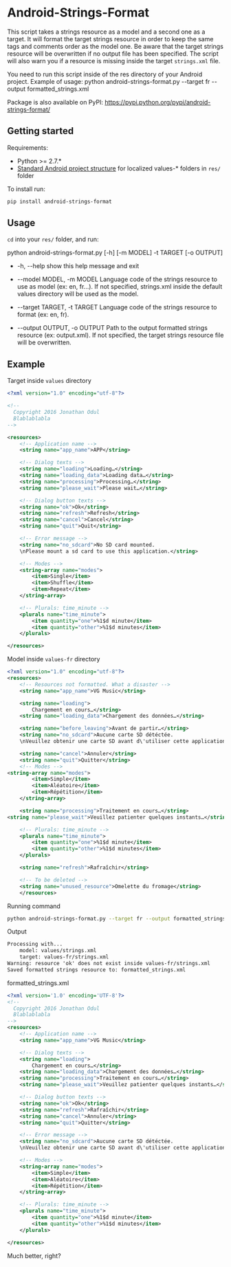 # Android-Strings-Format

This script takes a strings resource as a model and a second one as a target.
It will format the target strings resource in order to keep the same tags and comments order as the model one.
Be aware that the target strings resource will be overwritten if no output file has been specified.
The script will also warn you if a resource is missing inside the target `strings.xml` file.

You need to run this script inside of the res directory of your Android project.
Example of usage: python android-strings-format.py --target fr --output formatted_strings.xml

Package is also available on PyPI:
https://pypi.python.org/pypi/android-strings-format/

## Getting started
Requirements:

* Python >= 2.7.*
* [Standard Android project structure](https://developer.android.com/tools/projects/index.html) for localized values-* folders in `res/` folder

To install run:
```bash
pip install android-strings-format
```

## Usage

`cd` into your `res/` folder, and run:

python android-strings-format.py [-h] [-m MODEL] -t TARGET
                                 [-o OUTPUT]

*  -h, --help            show this help message and exit

*  --model MODEL, -m MODEL
                        Language code of the strings resource to use as model (ex: en, fr...).
                        If not specified, strings.xml inside the default
                        values directory will be used as the model.

*  --target TARGET, -t TARGET
                        Language code of the strings resource to format (ex: en, fr).

*  --output OUTPUT, -o OUTPUT
                        Path to the output formatted strings resource (ex: output.xml). If not
                        specified, the target strings resource file will be
                        overwritten.

## Example

Target inside `values` directory
```xml
<?xml version="1.0" encoding="utf-8"?>

<!--
  Copyright 2016 Jonathan Odul
  Blablablabla
-->

<resources>
    <!-- Application name -->
    <string name="app_name">APP</string>

    <!-- Dialog texts -->
    <string name="loading">Loading…</string>
    <string name="loading_data">Loading data…</string>
    <string name="processing">Processing…</string>
    <string name="please_wait">Please wait…</string>

    <!-- Dialog button texts -->
    <string name="ok">Ok</string>
    <string name="refresh">Refresh</string>
    <string name="cancel">Cancel</string>
    <string name="quit">Quit</string>

    <!-- Error message -->
    <string name="no_sdcard">No SD card mounted.
    \nPlease mount a sd card to use this application.</string>

    <!-- Modes -->
    <string-array name="modes">
        <item>Single</item>
        <item>Shuffle</item>
        <item>Repeat</item>
    </string-array>

    <!-- Plurals: time_minute -->
    <plurals name="time_minute">
        <item quantity="one">%1$d minute</item>
        <item quantity="other">%1$d minutes</item>
    </plurals>

</resources>
```

Model inside `values-fr` directory
```xml
<?xml version="1.0" encoding="utf-8"?>
<resources>
    <!-- Resources not formatted. What a disaster -->
    <string name="app_name">VG Music</string>

    <string name="loading">
        Chargement en cours…</string>
    <string name="loading_data">Chargement des données…</string>

    <string name="before_leaving">Avant de partir…</string>
    <string name="no_sdcard">Aucune carte SD détéctée.
    \nVeuillez obtenir une carte SD avant d\'utiliser cette application.</string>

    <string name="cancel">Annuler</string>
    <string name="quit">Quitter</string>
    <!-- Modes -->
<string-array name="modes">
        <item>Simple</item>
        <item>Aléatoire</item>
        <item>Répétition</item>
    </string-array>

    <string name="processing">Traitement en cours…</string>
<string name="please_wait">Veuillez patienter quelques instants…</string>

    <!-- Plurals: time_minute -->
    <plurals name="time_minute">
        <item quantity="one">%1$d minute</item>
        <item quantity="other">%1$d minutes</item>
    </plurals>

    <string name="refresh">Rafraîchir</string>

    <!-- To be deleted -->
    <string name="unused_resource">Omelette du fromage</string>
    </resources>
```

Running command
```bash
python android-strings-format.py --target fr --output formatted_strings.xml
```

Output
```xml
Processing with...
    model: values/strings.xml
    target: values-fr/strings.xml
Warning: resource 'ok' does not exist inside values-fr/strings.xml
Saved formatted strings resource to: formatted_strings.xml
```

formatted_strings.xml
```xml
<?xml version='1.0' encoding='UTF-8'?>
<!--
  Copyright 2016 Jonathan Odul
  Blablablabla
-->
<resources>
    <!-- Application name -->
    <string name="app_name">VG Music</string>

    <!-- Dialog texts -->
    <string name="loading">
        Chargement en cours…</string>
    <string name="loading_data">Chargement des données…</string>
    <string name="processing">Traitement en cours…</string>
    <string name="please_wait">Veuillez patienter quelques instants…</string>

    <!-- Dialog button texts -->
    <string name="ok">Ok</string>
    <string name="refresh">Rafraîchir</string>
    <string name="cancel">Annuler</string>
    <string name="quit">Quitter</string>

    <!-- Error message -->
    <string name="no_sdcard">Aucune carte SD détéctée.
    \nVeuillez obtenir une carte SD avant d\'utiliser cette application.</string>

    <!-- Modes -->
    <string-array name="modes">
        <item>Simple</item>
        <item>Aléatoire</item>
        <item>Répétition</item>
    </string-array>

    <!-- Plurals: time_minute -->
    <plurals name="time_minute">
        <item quantity="one">%1$d minute</item>
        <item quantity="other">%1$d minutes</item>
    </plurals>

</resources>
```

Much better, right?


